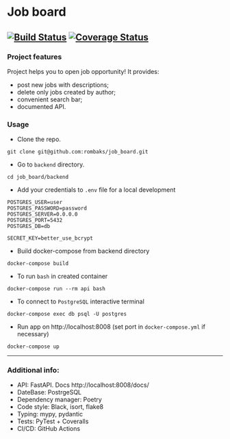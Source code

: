 # Job board

[![Build Status](https://img.shields.io/endpoint.svg?url=https%3A%2F%2Factions-badge.atrox.dev%2Frombaks%2Fjob_board%2Fbadge%3Fref%3Ddevelop&style=flat)](https://actions-badge.atrox.dev/rombaks/job_board/goto?ref=develop)
[![Coverage Status](https://coveralls.io/repos/github/rombaks/job_board/badge.svg?branch=develop&kill_cache=1)](https://coveralls.io/github/rombaks/job_board?branch=develop)  
-----

### Project features

Project helps you to open job opportunity! It provides:

- post new jobs with descriptions;
- delete only jobs created by author;
- convenient search bar;
- documented API.

### Usage

-   Clone the repo.

```
git clone git@github.com:rombaks/job_board.git
```

-   Go to `backend` directory.

```
cd job_board/backend
```

-   Add your credentials to `.env` file for a local development

```
POSTGRES_USER=user
POSTGRES_PASSWORD=password
POSTGRES_SERVER=0.0.0.0
POSTGRES_PORT=5432
POSTGRES_DB=db

SECRET_KEY=better_use_bcrypt
```

-   Build docker-compose from backend directory

```
docker-compose build 
```

-   To run `bash` in created container

```
docker-compose run --rm api bash
```

-   To connect to `PostgreSQL` interactive terminal

```
docker-compose exec db psql -U postgres
```

-   Run app on http://localhost:8008 (set port in `docker-compose.yml` if necessary)

```
docker-compose up
```

---

### Additional info:

- API: FastAPI. Docs http://localhost:8008/docs/
- DateBase: PostrgeSQL 
- Dependency manager: Poetry
- Code style: Black, isort, flake8
- Typing: mypy, pydantic
- Tests: PyTest + Coveralls
- CI/CD: GitHub Actions
